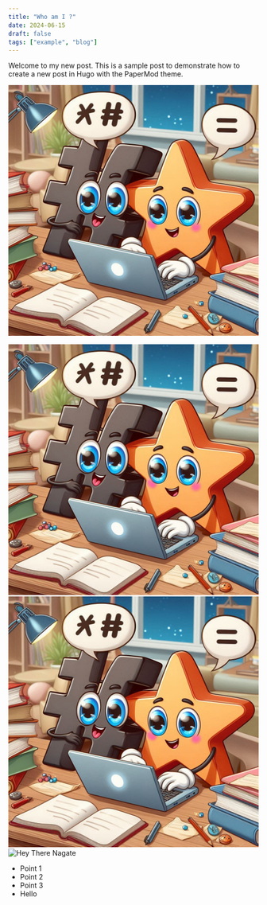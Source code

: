 ```yaml
---
title: "Who am I ?"
date: 2024-06-15
draft: false
tags: ["example", "blog"]
---
```


Welcome to my new post. This is a sample post to demonstrate how to create a new post in Hugo with the PaperMod theme.

<img title="a title" alt="Alt text" src="/static/intro.jpg">

<!-- ![Hey There ](https://media-exp1.licdn.com/dms/image/C4D0BAQEwg5FK93uumQ/company-logo_200_200/0/1519923012279?e=2147483647&v=beta&t=63CNoS8OTR4lHjPhHSO7eFFqwLGwYunWfyDBV3tdc0c)   -->

![Hey There Nagate](/static/intro.jpg)  
![Hey There Nagate](intro.jpg)  
![Hey There Nagate](.intro.jpg) 



- Point 1
- Point 2
- Point 3
- Hello